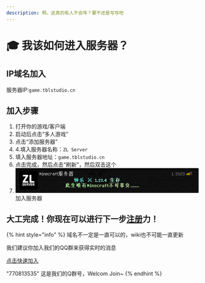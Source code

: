 ```yaml
---
description: 啊，这真的有人不会咩？要不还是写写吧
---
```


# 🎓 我该如何进入服务器？

## IP域名加入

服务器IP:`game.tblstudio.cn`

## 加入步骤

1. 打开你的游戏/客户端
2. 启动后点击“多人游戏”
3. 点击“添加服务器”
4. 4.填入服务器名称：`ZL Server`
5. 填入服务器地址：`game.tblstudio.cn`
6. 点击完成，然后点击“刷新”，然后双击这个
7. ![](../.gitbook/assets/image.png)\
   加入服务器

## **大工完成！你现在可以进行下一步**[**注册**](../zhu-ce-yu-deng-lu.md)**力！**

{% hint style="info" %}
域名不一定是一直可以的，wiki也不可能一直更新

我们建议你加入我们的QQ群来获得实时的消息

[点击快速加入](http://qm.qq.com/cgi-bin/qm/qr?\_wv=1027\&k=QLrR-96sjjag6kW4s4aEiaCgSISS82rQ\&authKey=dT4xz1yY6M0JZSwPr5M1KylWGRQtKsrebJR4k5KY17ydwj7WgsH5KKKArRDzunLU\&noverify=0\&group\_code=770813535)

"770813535" 这是我们的Q群号，Welcom Join\~
{% endhint %}
